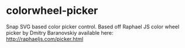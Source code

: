 # colorwheel-picker
Snap SVG based color picker control. Based off Raphael JS color wheel picker by Dmitry Baranovskiy available here:
http://raphaeljs.com/picker.html


